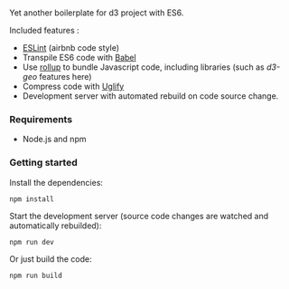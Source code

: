 ### 

Yet another boilerplate for d3 project with ES6.

Included features :
- [ESLint](http://eslint.org/) (airbnb code style)
- Transpile ES6 code with [Babel](https://babeljs.io/)
- Use [rollup](https://rollupjs.org/) to bundle Javascript code, including libraries (such as *d3-geo* features here)
- Compress code with [Uglify]()
- Development server with automated rebuild on code source change.


### Requirements

- Node.js and npm


### Getting started

Install the dependencies:
```
npm install
```

Start the development server (source code changes are watched and automatically rebuilded):
```
npm run dev
```

Or just build the code:
```
npm run build
```
